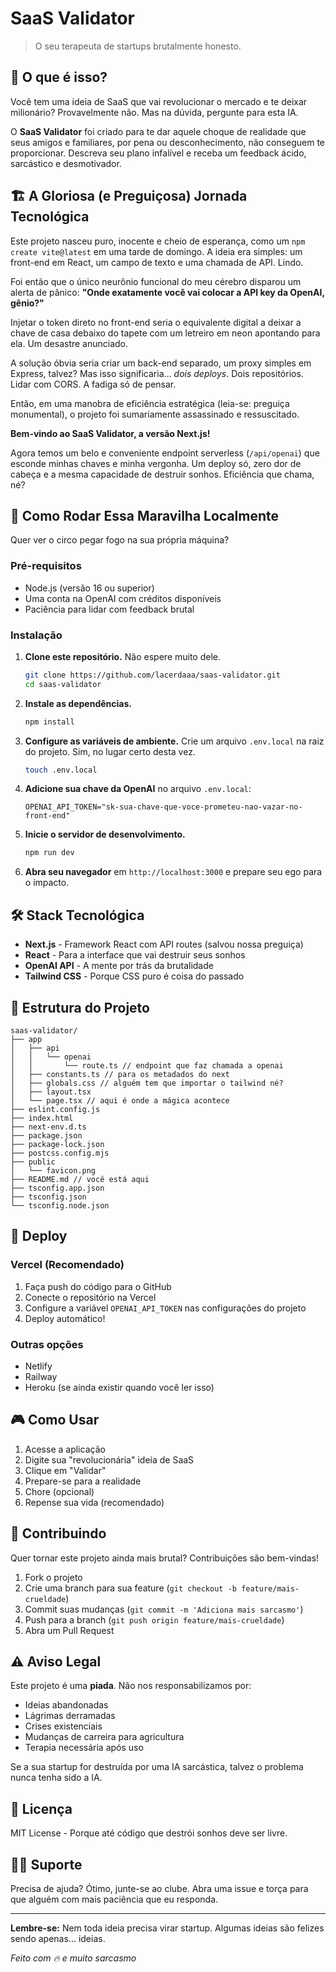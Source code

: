 # SaaS Validator

> O seu terapeuta de startups brutalmente honesto.

## 🎯 O que é isso?

Você tem uma ideia de SaaS que vai revolucionar o mercado e te deixar milionário? Provavelmente não. Mas na dúvida, pergunte para esta IA.

O **SaaS Validator** foi criado para te dar aquele choque de realidade que seus amigos e familiares, por pena ou desconhecimento, não conseguem te proporcionar. Descreva seu plano infalível e receba um feedback ácido, sarcástico e desmotivador.

## 🏗️ A Gloriosa (e Preguiçosa) Jornada Tecnológica

Este projeto nasceu puro, inocente e cheio de esperança, como um `npm create vite@latest` em uma tarde de domingo. A ideia era simples: um front-end em React, um campo de texto e uma chamada de API. Lindo.

Foi então que o único neurônio funcional do meu cérebro disparou um alerta de pânico:
**"Onde exatamente você vai colocar a API key da OpenAI, gênio?"**

Injetar o token direto no front-end seria o equivalente digital a deixar a chave de casa debaixo do tapete com um letreiro em neon apontando para ela. Um desastre anunciado.

A solução óbvia seria criar um back-end separado, um proxy simples em Express, talvez? Mas isso significaria... *dois deploys*. Dois repositórios. Lidar com CORS. A fadiga só de pensar.

Então, em uma manobra de eficiência estratégica (leia-se: preguiça monumental), o projeto foi sumariamente assassinado e ressuscitado.

**Bem-vindo ao SaaS Validator, a versão Next.js!**

Agora temos um belo e conveniente endpoint serverless (`/api/openai`) que esconde minhas chaves e minha vergonha. Um deploy só, zero dor de cabeça e a mesma capacidade de destruir sonhos. Eficiência que chama, né?

## 🚀 Como Rodar Essa Maravilha Localmente

Quer ver o circo pegar fogo na sua própria máquina?

### Pré-requisitos
- Node.js (versão 16 ou superior)
- Uma conta na OpenAI com créditos disponíveis
- Paciência para lidar com feedback brutal

### Instalação

1. **Clone este repositório.** Não espere muito dele.
   ```bash
   git clone https://github.com/lacerdaaa/saas-validator.git
   cd saas-validator
   ```

2. **Instale as dependências.**
   ```bash
   npm install
   ```

3. **Configure as variáveis de ambiente.** Crie um arquivo `.env.local` na raiz do projeto. Sim, no lugar certo desta vez.
   ```bash
   touch .env.local
   ```

4. **Adicione sua chave da OpenAI** no arquivo `.env.local`:
   ```env
   OPENAI_API_TOKEN="sk-sua-chave-que-voce-prometeu-nao-vazar-no-front-end"
   ```

5. **Inicie o servidor de desenvolvimento.**
   ```bash
   npm run dev
   ```

6. **Abra seu navegador** em `http://localhost:3000` e prepare seu ego para o impacto.

## 🛠️ Stack Tecnológica

- **Next.js** - Framework React com API routes (salvou nossa preguiça)
- **React** - Para a interface que vai destruir seus sonhos
- **OpenAI API** - A mente por trás da brutalidade
- **Tailwind CSS** - Porque CSS puro é coisa do passado

## 📁 Estrutura do Projeto

```
saas-validator/
├── app
│   ├── api
│   │   └── openai
│   │       └── route.ts // endpoint que faz chamada a openai
│   ├── constants.ts // para os metadados do next
│   ├── globals.css // alguém tem que importar o tailwind né?
│   ├── layout.tsx 
│   └── page.tsx // aqui é onde a mágica acontece
├── eslint.config.js
├── index.html
├── next-env.d.ts
├── package.json
├── package-lock.json
├── postcss.config.mjs
├── public
│   └── favicon.png
├── README.md // você está aqui
├── tsconfig.app.json
├── tsconfig.json
└── tsconfig.node.json

```

## 🚀 Deploy

### Vercel (Recomendado)
1. Faça push do código para o GitHub
2. Conecte o repositório na Vercel
3. Configure a variável `OPENAI_API_TOKEN` nas configurações do projeto
4. Deploy automático!

### Outras opções
- Netlify
- Railway
- Heroku (se ainda existir quando você ler isso)

## 🎮 Como Usar

1. Acesse a aplicação
2. Digite sua "revolucionária" ideia de SaaS
3. Clique em "Validar"
4. Prepare-se para a realidade
5. Chore (opcional)
6. Repense sua vida (recomendado)

## 🤝 Contribuindo

Quer tornar este projeto ainda mais brutal? Contribuições são bem-vindas! 

1. Fork o projeto
2. Crie uma branch para sua feature (`git checkout -b feature/mais-crueldade`)
3. Commit suas mudanças (`git commit -m 'Adiciona mais sarcasmo'`)
4. Push para a branch (`git push origin feature/mais-crueldade`)
5. Abra um Pull Request

## ⚠️ Aviso Legal

Este projeto é uma **piada**. Não nos responsabilizamos por:
- Ideias abandonadas
- Lágrimas derramadas  
- Crises existenciais
- Mudanças de carreira para agricultura
- Terapia necessária após uso

Se a sua startup for destruída por uma IA sarcástica, talvez o problema nunca tenha sido a IA.

## 📄 Licença

MIT License - Porque até código que destrói sonhos deve ser livre.

## 🙋‍♂️ Suporte

Precisa de ajuda? Ótimo, junte-se ao clube. Abra uma issue e torça para que alguém com mais paciência que eu responda.

---

**Lembre-se:** Nem toda ideia precisa virar startup. Algumas ideias são felizes sendo apenas... ideias.

*Feito com 🔥 e muito sarcasmo*
